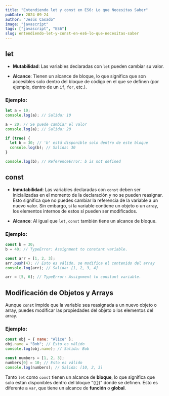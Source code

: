 ```yaml
---
title: "Entendiendo let y const en ES6: Lo que Necesitas Saber"
pubDate: 2024-09-24
author: "Jesús Casado"
image: "javascript"
tags: ["javascript", "ES6"]
slug: entendiendo-let-y-const-en-es6-lo-que-necesitas-saber
---
```


## let

- **Mutabilidad**: Las variables declaradas con `let` pueden cambiar su valor.

- **Alcance**: Tienen un alcance de bloque, lo que significa que son accesibles solo dentro del bloque de código en el que se definen (por ejemplo, dentro de un `if`, `for`, etc.).

### Ejemplo:

```javascript
let a = 10;
console.log(a); // Salida: 10

a = 20; // Se puede cambiar el valor
console.log(a); // Salida: 20

if (true) {
  let b = 30; // 'b' está disponible solo dentro de este bloque
  console.log(b); // Salida: 30
}

console.log(b); // ReferenceError: b is not defined
```

## const

- **Inmutabilidad**: Las variables declaradas con `const` deben ser inicializadas en el momento de la declaración y no se pueden reasignar. Esto significa que no puedes cambiar la referencia de la variable a un nuevo valor. Sin embargo, si la variable contiene un objeto o un array, los elementos internos de estos sí pueden ser modificados.

- **Alcance**: Al igual que `let`, `const` también tiene un alcance de bloque.

### Ejemplo:

```javascript
const b = 30;
b = 40; // TypeError: Assignment to constant variable.

const arr = [1, 2, 3];
arr.push(4); // Esto es válido, se modifica el contenido del array
console.log(arr); // Salida: [1, 2, 3, 4]

arr = [5, 6]; // TypeError: Assignment to constant variable.
```

## Modificación de Objetos y Arrays

Aunque `const` impide que la variable sea reasignada a un nuevo objeto o array, puedes modificar las propiedades del objeto o los elementos del array.

### Ejemplo:

```javascript
const obj = { name: "Alice" };
obj.name = "Bob"; // Esto es válido
console.log(obj.name); // Salida: Bob

const numbers = [1, 2, 3];
numbers[0] = 10; // Esto es válido
console.log(numbers); // Salida: [10, 2, 3]
```

Tanto `let` como `const` tienen un alcance de **bloque**, lo que significa que solo están disponibles dentro del bloque "({})" donde se definen. Esto es diferente a `var`, que tiene un alcance de **función** o **global**.
